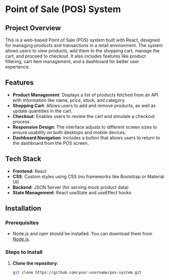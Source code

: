 # Point of Sale (POS) System

## Project Overview

This is a web-based Point of Sale (POS) system built with React, designed for managing products and transactions in a retail environment. The system allows users to view products, add them to the shopping cart, manage the cart, and proceed to checkout. It also includes features like product filtering, cart item management, and a dashboard for better user experience.

## Features

- **Product Management**: Displays a list of products fetched from an API with information like name, price, stock, and category.
- **Shopping Cart**: Allows users to add and remove products, as well as update quantities in the cart.
- **Checkout**: Enables users to review the cart and simulate a checkout process.
- **Responsive Design**: The interface adjusts to different screen sizes to ensure usability on both desktops and mobile devices.
- **Dashboard Navigation**: Includes a button that allows users to return to the dashboard from the POS screen.

## Tech Stack

- **Frontend**: React
- **CSS**: Custom styles using CSS (no frameworks like Bootstrap or Material UI)
- **Backend**: JSON Server (for serving mock product data)
- **State Management**: React useState and useEffect hooks

## Installation

### Prerequisites

- Node.js and npm should be installed. You can download them from [Node.js](https://nodejs.org/).

### Steps to Install

1. **Clone the repository:**
   ```bash
   git clone https://github.com/your-username/pos-system.git
